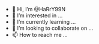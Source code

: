 - 👋 Hi, I’m @HaRrY99N
- 👀 I’m interested in ...
- 🌱 I’m currently learning ...
- 💞️ I’m looking to collaborate on ...
- 📫 How to reach me ...

<!---
HaRrY99N/HaRrY99N is a ✨ special ✨ repository because its `README.md` (this file) appears on your GitHub profile.
You can click the Preview link to take a look at your changes.
--->
